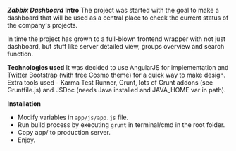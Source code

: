 ***Zabbix Dashboard*** 
**Intro**
The project was started with the goal to make a dashboard that will be used as a central place to check the current status of the company's projects.   

In time the project has grown to a full-blown frontend wrapper with not just dashboard, but stuff like server detailed view, groups overview and search function.     

**Technologies used**
It was decided to use AngularJS for implementation and Twitter Bootstrap (with free Cosmo theme) for a quick way to make design. Extra tools used - Karma Test Runner, Grunt, lots of Grunt addons (see Gruntfile.js) and JSDoc (needs Java installed and JAVA_HOME var in path).  

**Installation**
- Modify variables in `app/js/app.js` file. 
- Run build process by executing `grunt` in terminal/cmd in the root folder. 
- Copy app/ to production server.
- Enjoy.
